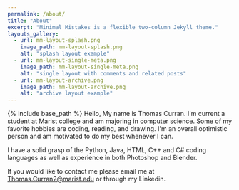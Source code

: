 ```yaml
---
permalink: /about/
title: "About"
excerpt: "Minimal Mistakes is a flexible two-column Jekyll theme."
layouts_gallery:
  - url: mm-layout-splash.png
    image_path: mm-layout-splash.png
    alt: "splash layout example"
  - url: mm-layout-single-meta.png
    image_path: mm-layout-single-meta.png
    alt: "single layout with comments and related posts"
  - url: mm-layout-archive.png
    image_path: mm-layout-archive.png
    alt: "archive layout example"
---
```


{% include base_path %}
Hello, My name is Thomas Curran. I'm current a student at Marist college and am majoring in computer science. Some of my favorite hobbies are coding, reading, and drawing. I'm an overall optimistic person and am motivated to do my best whenever I can.

I have a solid grasp of the Python, Java, HTML, C++ and C# coding languages as well as experience in both Photoshop and Blender. 

If you would like to contact me please email me at Thomas.Curran2@marist.edu or through my Linkedin.
